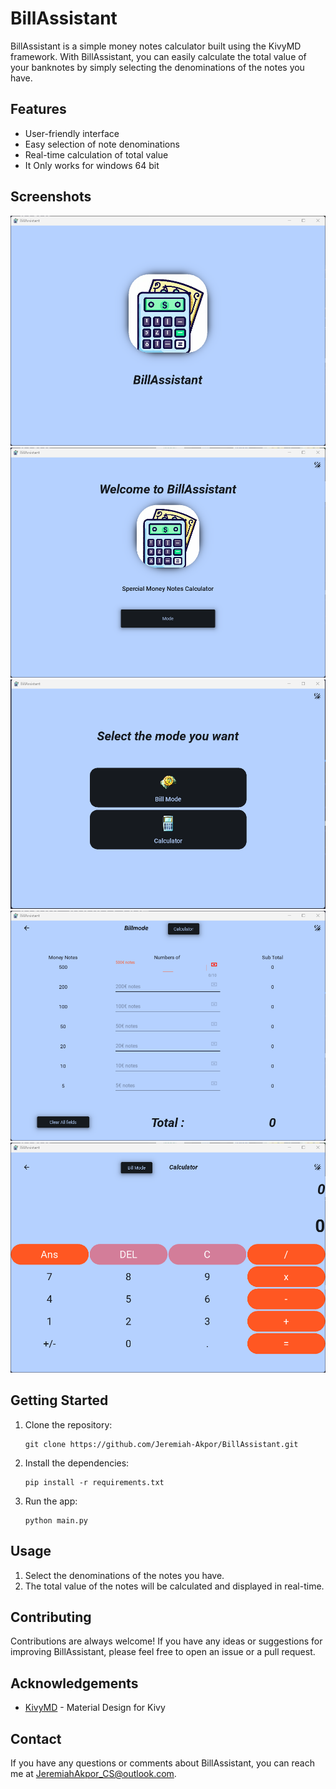 # BillAssistant

BillAssistant is a simple money notes calculator built using the KivyMD framework. With BillAssistant, you can easily calculate the total value of your banknotes by simply selecting the denominations of the notes you have.

## Features

- User-friendly interface
- Easy selection of note denominations
- Real-time calculation of total value
- It Only works for windows 64 bit

## Screenshots
![Screenshot ](/src/images/Screenshot.png)
![Screenshot 1](/src/images/screenshot1.png)
![Screenshot 2](/src/images/screenshot2.png)
![Screenshot 3](/src/images/Screenshot3.png)
![Screenshot 4](/src/images/Screenshot4.png)

## Getting Started

1. Clone the repository:
   
   ```
   git clone https://github.com/Jeremiah-Akpor/BillAssistant.git
   ```

2. Install the dependencies:
   
   ```
   pip install -r requirements.txt
   ```

3. Run the app:
   
   ```
   python main.py
   ```

## Usage

1. Select the denominations of the notes you have.
2. The total value of the notes will be calculated and displayed in real-time.

## Contributing

Contributions are always welcome! If you have any ideas or suggestions for improving BillAssistant, please feel free to open an issue or a pull request.


## Acknowledgements

- [KivyMD](https://github.com/kivymd/KivyMD) - Material Design for Kivy

## Contact

If you have any questions or comments about BillAssistant, you can reach me at JeremiahAkpor_CS@outlook.com.
